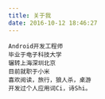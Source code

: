 ```yaml
---
title: 关于我
date: 2016-10-12 18:46:27
---
```


    Android开发工程师
    毕业于电子科技大学
    辗转上海深圳北京
    目前就职于小米
    喜欢阅读，旅行，狼人杀，桌游
    开发过个人应用词Ci，诗Shi。